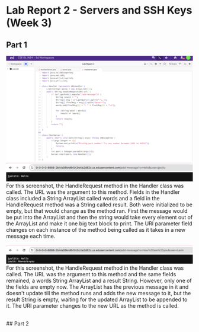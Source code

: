 # Lab Report 2 - Servers and SSH Keys (Week 3)

## Part 1
![Image](ChatServer.png)
<br/>![Image](ChatServerEX1.png)
<br/>For this screenshot, the HandleRequest method in the Handler class was called. The URL was the argument to this method. Fields in the Handler class included a String ArrayList called words and a field in the HandleRequest method was a String called result. Both were initialized to be empty, but that would change as the method ran. First the message would be put into the ArrayList and then the string would take every element out of the ArrayList and make it one big text block to print. The URI parameter field changes on each instance of the method being called as it takes in a new message each time.
<br/><br/>![Image](ChatServerEX2.png)
<br/>For this screenshot, the HandleRequest method in the Handler class was called. The URL was the argument to this method and the same fields remained, a words String ArrayList and a result String. However, only one of the fields are empty now. The ArrayList has the previous message in it and doesn't update till the method runs and adds the new message to it, but the result String is empty, waiting for the updated ArrayList to be appended to it. The URI parameter changes to the new URL as the method is called.

<br/>
## Part 2
